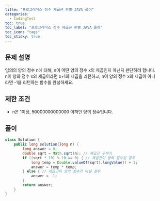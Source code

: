 ```yaml
---
title: "프로그래머스 정수 제곱근 판별 JAVA 풀이"
categories:
  - CodingTest
toc: true
toc_label: "프로그래머스 정수 제곱근 판별 JAVA 풀이"
toc_icon: "tags"
toc_sticky: true
---
```

## 문제 설명
임의의 양의 정수 n에 대해, n이 어떤 양의 정수 x의 제곱인지 아닌지 판단하려 합니다.
n이 양의 정수 x의 제곱이라면 x+1의 제곱을 리턴하고, n이 양의 정수 x의 제곱이 아니라면 -1을 리턴하는 함수를 완성하세요.

## 제한 조건
- n은 1이상, 50000000000000 이하인 양의 정수입니다.

## 풀이
```java
class Solution {
    public long solution(long n) {
        long answer = 0;
        double sqrt = Math.sqrt(n); // 제곱근 구하기
        if ((sqrt * 10) % 10 == 0) { // 제곱근이 양의 정수일 경우
            long temp = Double.valueOf(sqrt).longValue() + 1;
            answer = temp * temp;
        } else { // 제곱근이 양의 정수가 아닐 경우
            answer = -1;
        }
        return answer;
    }
}
```
